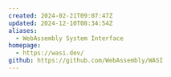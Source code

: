 ```yaml
---
created: 2024-02-21T09:07:47Z
updated: 2024-12-10T08:34:54Z
aliases:
  - WebAssembly System Interface
homepage:
  - https://wasi.dev/
github: https://github.com/WebAssembly/WASI
---
```

